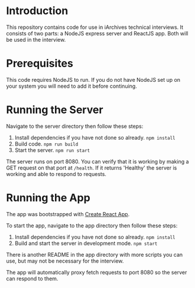 # Introduction
This repository contains code for use in iArchives technical interviews. It consists of two parts: a NodeJS express server and ReactJS app. Both will be used in the interview.

# Prerequisites
This code requires NodeJS to run. If you do not have NodeJS set up on your system you will need to add it before continuing.

# Running the Server
Navigate to the server directory then follow these steps:
1. Install dependencies if you have not done so already. `npm install`
2. Build code. `npm run build`
3. Start the server. `npm run start`

The server runs on port 8080. You can verify that it is working by making a GET request on that port at `/health`. If it returns 'Healthy' the server is working and able to respond to requests.

# Running the App
The app was bootstrapped with [Create React App](https://github.com/facebook/create-react-app).

To start the app, navigate to the app directory then follow these steps:
1. Install dependencies if you have not done so already. `npm install`
2. Build and start the server in development mode. `npm start`

There is another README in the app directory with more scripts you can use, but may not be necessary for the interview.

The app will automatically proxy fetch requests to port 8080 so the server can respond to them.